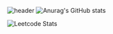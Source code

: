 ![header](https://capsule-render.vercel.app/api?type=waving&text=Welcome!%20I'm%20a%20web%20developer.%20Nice%20to%20meet%20you!🥳&height=200&section=header&fontSize=35&fontAlign=50&fontAlignY=40&fontColor=D8D8D8&color=gradient&customColorList=26)
![Anurag's GitHub stats](https://github-readme-stats.vercel.app/api?username=zzeeye&show_icons=true&theme=graywhite)

![Leetcode Stats](https://leetcard.jacoblin.cool/zzeeye?theme=wtf)
